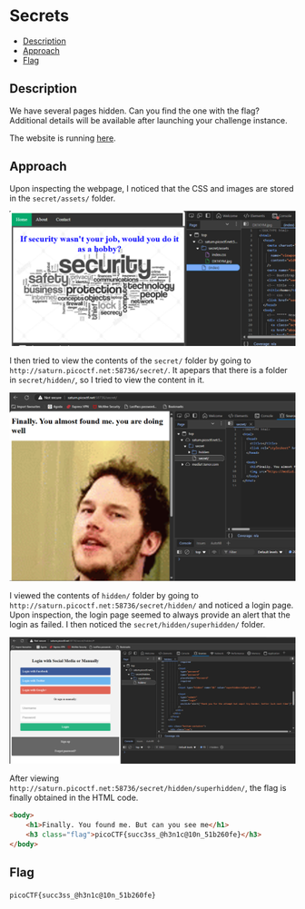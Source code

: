 # Secrets

- [Description](#description)
- [Approach](#approach)
- [Flag](#flag)

## Description

We have several pages hidden. Can you find the one with the flag? <br>
Additional details will be available after launching your challenge instance.

The website is running [here](http://saturn.picoctf.net:58736/).

## Approach

Upon inspecting the webpage, I noticed that the CSS and images are stored in the `secret/assets/` folder.

<p align="center">
  <img src="https://raw.githubusercontent.com/DarrenPea/picoCTF_writeups/refs/heads/main/picoCTF-2022/Web-Exploitation/Secrets/img/secret.png" />
</p>

I then tried to view the contents of the `secret/` folder by going to `http://saturn.picoctf.net:58736/secret/`. It apepars that there is a folder in `secret/hidden/`, so I tried to view the content in it.

<p align="center">
  <img src="https://raw.githubusercontent.com/DarrenPea/picoCTF_writeups/refs/heads/main/picoCTF-2022/Web-Exploitation/Secrets/img/hidden.png" />
</p>

I viewed the contents of `hidden/` folder by going to `http://saturn.picoctf.net:58736/secret/hidden/` and noticed a login page. Upon inspection, the login page seemed to always provide an alert that the login as failed. I then noticed the `secret/hidden/superhidden/` folder.

<p align="center">
  <img src="https://raw.githubusercontent.com/DarrenPea/picoCTF_writeups/refs/heads/main/picoCTF-2022/Web-Exploitation/Secrets/img/superhidden.png" />
</p>

After viewing `http://saturn.picoctf.net:58736/secret/hidden/superhidden/`, the flag is finally obtained in the HTML code.

```html
<body>
	<h1>Finally. You found me. But can you see me</h1>
	<h3 class="flag">picoCTF{succ3ss_@h3n1c@10n_51b260fe}</h3>
</body>
```

## Flag

`picoCTF{succ3ss_@h3n1c@10n_51b260fe}`